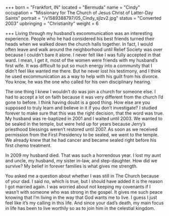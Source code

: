 +++
born = "Frankfort, IN"
located = "Bermuda"
name = "Cindy"
occupation = "Missionary for The Church of Jesus Christ of Latter-Day Saints"
portrait = "/v1589388797/05_Cindy_sjlzv2.jpg"
status = "Converted 2003"
upbringing = "Christianity"
weight = 6

+++
Living through my husband’s excommunication was an interesting experience. People who he had considered his best friends turned their heads when we walked down the church halls together. In fact, I would often leave and walk around the neighborhood until Relief Society was over because I couldn’t bare it alone. I never felt like I was fully accepted in that ward. I mean, I get it, most of the women were friends with my husband’s first wife. It was difficult to put so much energy into a community that I didn’t feel like wanted me there. But he never lost his testimony, and I think he used excommunication as a way to help with his guilt from his divorce. You know, he was the one who called for his own disciplinary hearing.

The one thing I knew I wouldn’t do was join a church for someone else. I had to accept a lot on faith because it was very different from the church I’d gone to before. I think having doubt is a good thing. How else are you supposed to truly learn and believe in it if you don’t investigate? I studied forever to make sure that this was the right decision, that the word was true. My husband was re-baptized in 2001 and I waited until 2003. We wanted to be sealed in the temple, but were held up for years because Jerry’s priesthood blessings weren’t restored until 2007. As soon as we received permission from the First Presidency to be sealed, we went to the temple. We already knew that he had cancer and became sealed right before his first chemo treatment.

In 2009 my husband died. That was such a horrendous year. I lost my aunt and uncle, my husband, my sister in-law, and step-daughter. How did we survive? My belief in forever families is what gives me strength.

You asked me a question about whether I was still in The Church because of your dad. I said no, which is true, but I should have added it is the reason I got married again. I was worried about not keeping my covenants if I wasn’t with someone who was strong in the gospel. It gives me such peace knowing that I’m living in the way that God wants me to live. I guess I just feel like it’s my calling in this life. And since your dad’s death, my main focus in life has been to live worthily so as to join him in the celestial kingdom.